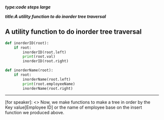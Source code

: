 _**type:code steps large**_

_**title:A utility function to do inorder tree traversal**_
## A utility function to do inorder tree traversal 
```python
def inorderID(root): 
    if root: 
        inorderID(root.left) 
        print(root.val) 
        inorderID(root.right)
        
def inorderName(root):
    if root:
        inorderName(root.left)
        print(root.employeeName)
        inorderName(root.right)
```
-------------------------------------------------

[for speaker]: <> Now, we make functions to make a tree in order by the Key value[Employee ID] or the name of employee base on the insert function we produced above.